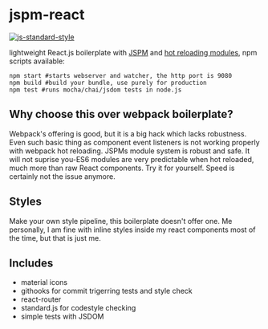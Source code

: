 # jspm-react 
[![js-standard-style](https://cdn.rawgit.com/feross/standard/master/badge.svg)](https://github.com/feross/standard)

lightweight React.js boilerplate with [JSPM](https://github.com/jspm/jspm-cli) and [hot reloading modules](https://github.com/capaj/jspm-hot-reloader), npm scripts available:
```shell
npm start #starts webserver and watcher, the http port is 9080
npm build #build your bundle, use purely for production
npm test #runs mocha/chai/jsdom tests in node.js
```

## Why choose this over webpack boilerplate?
Webpack's offering is good, but it is a big hack which lacks robustness. Even such basic thing as component event listeners is not working properly with webpack hot reloading. JSPMs module system is robust and safe. It will not suprise you-ES6 modules are very predictable when hot reloaded, much more than raw React components. Try it for yourself. Speed is certainly not the issue anymore.

## Styles
Make your own style pipeline, this boilerplate doesn't offer one. Me personally, I am fine with inline styles inside my react components most of the time, but that is just me.

## Includes
- material icons
- githooks for commit trigerring tests and style check
- react-router
- standard.js for codestyle checking
- simple tests with JSDOM
